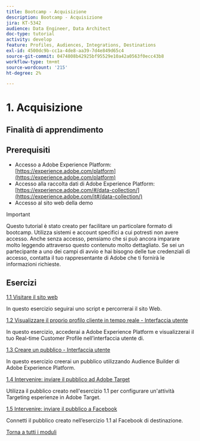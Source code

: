 ```yaml
---
title: Bootcamp - Acquisizione
description: Bootcamp - Acquisizione
jira: KT-5342
audience: Data Engineer, Data Architect
doc-type: tutorial
activity: develop
feature: Profiles, Audiences, Integrations, Destinations
exl-id: 4500dc9b-cc1a-4de8-aa39-7d4e849d65c4
source-git-commit: 0474808b42925bf95529e10a42a0563f0ecc43b8
workflow-type: tm+mt
source-wordcount: '215'
ht-degree: 2%

---
```


# 1. Acquisizione

## Finalità di apprendimento

## Prerequisiti

- Accesso a Adobe Experience Platform: [https://experience.adobe.com/platform](https://experience.adobe.com/platform)
- Accesso alla raccolta dati di Adobe Experience Platform: [https://experience.adobe.com/#/data-collection/](https://experience.adobe.com/it#/data-collection/)
- Accesso al sito web della demo

>[!IMPORTANT]
>
>Questo tutorial è stato creato per facilitare un particolare formato di bootcamp. Utilizza sistemi e account specifici a cui potresti non avere accesso. Anche senza accesso, pensiamo che si può ancora imparare molto leggendo attraverso questo contenuto molto dettagliato. Se sei un partecipante a uno dei campi di avvio e hai bisogno delle tue credenziali di accesso, contatta il tuo rappresentante di Adobe che ti fornirà le informazioni richieste.

## Esercizi

[1.1 Visitare il sito web](./ex1.md)

In questo esercizio seguirai uno script e percorrerai il sito Web.

[1.2 Visualizzare il proprio profilo cliente in tempo reale - Interfaccia utente](./ex2.md)

In questo esercizio, accederai a Adobe Experience Platform e visualizzerai il tuo Real-time Customer Profile nell’interfaccia utente di.

[1.3 Creare un pubblico - Interfaccia utente](./ex3.md)

In questo esercizio creerai un pubblico utilizzando Audience Builder di Adobe Experience Platform.

[1.4 Intervenire: inviare il pubblico ad Adobe Target](./ex4.md)

Utilizza il pubblico creato nell&#39;esercizio 1.1 per configurare un&#39;attività Targeting esperienze in Adobe Target.

[1.5 Intervenire: inviare il pubblico a Facebook](./ex5.md)

Connetti il pubblico creato nell’esercizio 1.1 al Facebook di destinazione.

[Torna a tutti i moduli](../../overview.md)
